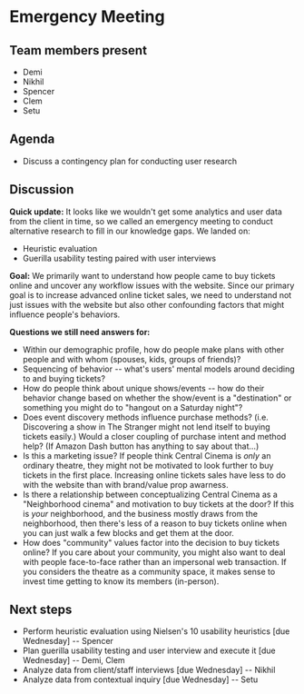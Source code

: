 # Emergency Meeting

## Team members present

- Demi
- Nikhil
- Spencer
- Clem
- Setu

## Agenda

- Discuss a contingency plan for conducting user research

## Discussion

**Quick update:** It looks like we wouldn't get some analytics and user data from the client in time, so we called an emergency meeting to conduct alternative research to fill in our knowledge gaps. We landed on:

- Heuristic evaluation
- Guerilla usability testing paired with user interviews

**Goal:** We primarily want to understand how people came to buy tickets online and uncover any workflow issues with the website. Since our primary goal is to increase advanced online ticket sales, we need to understand not just issues with the website but also other confounding factors that might influence people's behaviors.

**Questions we still need answers for:**

- Within our demographic profile, how do people make plans with other people and with whom (spouses, kids, groups of friends)?
- Sequencing of behavior -- what's users' mental models around deciding to and buying tickets?
- How do people think about unique shows/events -- how do their behavior change based on whether the show/event is a "destination" or something you might do to "hangout on a Saturday night"?
- Does event discovery methods influence purchase methods? (i.e. Discovering a show in The Stranger might not lend itself to buying tickets easily.) Would a closer coupling of purchase intent and method help? (If Amazon Dash button has anything to say about that...)
- Is this a marketing issue? If people think Central Cinema is *only* an ordinary theatre, they might not be motivated to look further to buy tickets in the first place. Increasing online tickets sales have less to do with the website than with brand/value prop awarness.
- Is there a relationship between conceptualizing Central Cinema as a "Neighborhood cinema" and motivation to buy tickets at the door? If this is *your* neighborhood, and the business mostly draws from the neighborhood, then there's less of a reason to buy tickets online when you can just walk a few blocks and get them at the door.
- How does "community" values factor into the decision to buy tickets online? If you care about your community, you might also want to deal with people face-to-face rather than an impersonal web transaction. If you considers the theatre as a community space, it makes sense to invest time getting to know its members (in-person).

## Next steps

- Perform heuristic evaluation using Nielsen's 10 usability heuristics [due Wednesday] -- Spencer
- Plan guerilla usability testing and user interview and execute it [due Wednesday] -- Demi, Clem
- Analyze data from client/staff interviews [due Wednesday] -- Nikhil
- Analyze data from contextual inquiry [due Wednesday] -- Setu
